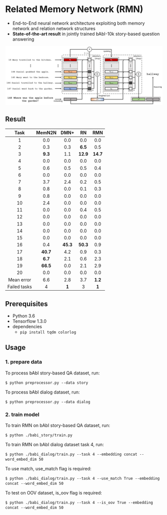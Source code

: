 # Related Memory Network (RMN)
* End-to-End neural network architecture exploiting both memory network and relation network structures 
* **State-of-the-art result** in jointly trained bAbI-10k story-based question answering


<img src = "./figure/RMN.png" width="850">


## Result
|     Task     | MemN2N | DMN+ |  RN  |  **RMN** |
|:------------:|:------:|:----:|:----:|:----:|
|       1      |   0.0  |  0.0 |  0.0 |  0.0 |
|       2      |   0.3  |  0.3 |  **6.5** |  0.5 |
|       3      |   **9.3**  |  1.1 | **12.9** | **14.7** |
|       4      |   0.0  |  0.0 |  0.0 |  0.0 |
|       5      |   0.6  |  0.5 |  0.5 |  0.4 |
|       6      |   0.0  |  0.0 |  0.0 |  0.0 |
|       7      |   3.7  |  2.4 |  0.2 |  0.5 |
|       8      |   0.8  |  0.0 |  0.1 |  0.3 |
|       9      |   0.8  |  0.0 |  0.0 |  0.0 |
|      10      |   2.4  |  0.0 |  0.0 |  0.0 |
|      11      |   0.0  |  0.0 |  0.4 |  0.5 |
|      12      |   0.0  |  0.0 |  0.0 |  0.0 |
|      13      |   0.0  |  0.0 |  0.0 |  0.0 |
|      14      |   0.0  |  0.0 |  0.0 |  0.0 |
|      15      |   0.0  |  0.0 |  0.0 |  0.0 |
|      16      |   0.4  | **45.3** | **50.3** |  0.9 |
|      17      |  **40.7**  |  4.2 |  0.9 |  0.3 |
|      18      |   **6.7**  |  2.1 |  0.6 |  2.3 |
|      19      |  **66.5**  |  0.0 |  2.1 |  2.9 |
|      20      |   0.0  |  0.0 |  0.0 |  0.0 |
|  Mean error  |   6.6  |  2.8 |  3.7 |  **1.2** |
| Failed tasks |    4   |   **1**  |   3  |   **1**  |

## Prerequisites
* Python 3.6
* Tensorflow 1.3.0
* dependencies
  * `pip install tqdm colorlog`

## Usage

### 1. prepare data

To process bAbI story-based QA dataset, run:
```
$ python preprocessor.py --data story
```

To process bAbI dialog dataset, run:
```
$ python preprocessor.py --data dialog
```

### 2. train model

To train RMN on bAbI story-based QA dataset, run:
```
$ python ./babi_story/train.py  
```
To train RMN on bAbI dialog dataset task 4, run:
```
$ python ./babi_dialog/train.py --task 4 --embedding concat --word_embed_dim 50
```
To use match, use_match flag is required:
```
$ python ./babi_dialog/train.py --task 4 --use_match True --embedding concat --word_embed_dim 50
```
To test on OOV dataset, is_oov flag is required:
```
$ python ./babi_dialog/train.py --task 4 --is_oov True --embedding concat --word_embed_dim 50
```

